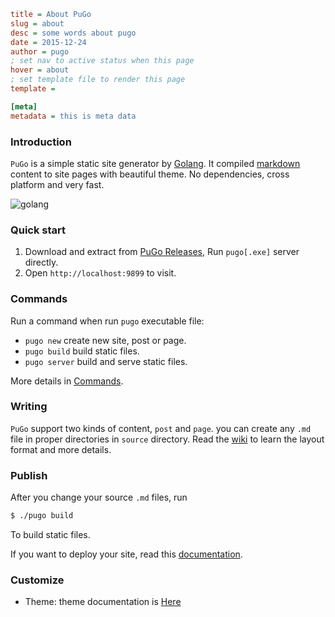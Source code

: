 ```ini
title = About PuGo
slug = about
desc = some words about pugo
date = 2015-12-24
author = pugo
; set nav to active status when this page
hover = about
; set template file to render this page
template =

[meta]
metadata = this is meta data
```

### Introduction

`PuGo` is a simple static site generator by [Golang](https://golang.org). It compiled [markdown](https://help.github.com/articles/markdown-basics/) content to site pages with beautiful theme. No dependencies, cross platform and very fast.

![golang](@media/golang.png)

### Quick start

1. Download and extract from [PuGo Releases](http://pugo.io), Run `pugo[.exe]` server directly.
2. Open `http://localhost:9899` to visit.


### Commands

Run a command when run `pugo` executable file:

- `pugo new` create new site, post or page.
- `pugo build` build static files.
- `pugo server` build and serve static files.

More details in [Commands](http://pugo.io/docs/command.html).

### Writing

`PuGo` support two kinds of content, `post` and `page`. you can create any `.md` file in proper directories in `source` directory. Read the [wiki](http://pugo.io/docs/write.html) to learn the layout format and more details.

### Publish

After you change your source `.md` files, run

```bash
$ ./pugo build
```

To build static files.

If you want to deploy your site, read this [documentation](http://pugo.io/docs/deploy-platform.html).

### Customize

- Theme: theme documentation is [Here](http://pugo.io/docs/theme.html)
